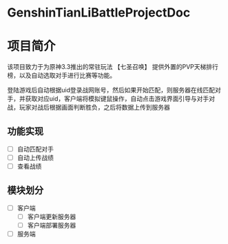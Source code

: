 # GenshinTianLiBattleProjectDoc

# 项目简介

该项目致力于为原神3.3推出的常驻玩法 【七圣召唤】 提供外置的PVP天梯排行榜，以及自动选取对手进行比赛等功能。

登陆游戏后自动根据uid登录战网账号，然后如果开始匹配，则服务器在线匹配对手，并获取对应uid，客户端将模拟键鼠操作，自动点击游戏界面引导与对手对战，玩家对战后根据画面判断胜负，之后将数据上传到服务器

## 功能实现

- [ ] 自动匹配对手
- [ ] 自动上传战绩
- [ ] 查看战绩

## 模块划分

- [ ] 客户端
  - [ ] 客户端更新服务器
  - [ ] 客户端部署服务器 
- [ ] 服务端
